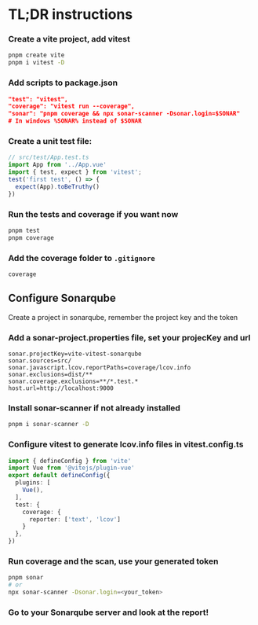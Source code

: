 # TL;DR instructions
### Create a vite project, add vitest
```bash
pnpm create vite
pnpm i vitest -D
```
### Add scripts to package.json
```json
"test": "vitest",
"coverage": "vitest run --coverage",
"sonar": "pnpm coverage && npx sonar-scanner -Dsonar.login=$SONAR"
# In windows %SONAR% instead of $SONAR
```

### Create a unit test file:
```ts
// src/test/App.test.ts
import App from '../App.vue'
import { test, expect } from 'vitest';
test('first test', () => {
  expect(App).toBeTruthy()
})
```
### Run the tests and coverage if you want now
```bash
pnpm test
pnpm coverage
```
### Add the coverage folder to `.gitignore`
```
coverage
```

## Configure Sonarqube
Create a project in sonarqube, remember the project key and the token
### Add a sonar-project.properties file, set your projecKey and url 
```
sonar.projectKey=vite-vitest-sonarqube
sonar.sources=src/
sonar.javascript.lcov.reportPaths=coverage/lcov.info
sonar.exclusions=dist/**
sonar.coverage.exclusions=**/*.test.*
host.url=http://localhost:9000
```

### Install sonar-scanner if not already installed
```bash
pnpm i sonar-scanner -D
```
### Configure vitest to generate lcov.info files in vitest.config.ts
```ts
import { defineConfig } from 'vite'
import Vue from '@vitejs/plugin-vue'
export default defineConfig({
  plugins: [
    Vue(),
  ],
  test: {
    coverage: {
      reporter: ['text', 'lcov']
    }
  },
})
```
### Run coverage and the scan, use your generated token
```bash
pnpm sonar
# or
npx sonar-scanner -Dsonar.login=<your_token>
```
### Go to your Sonarqube server and look at the report!